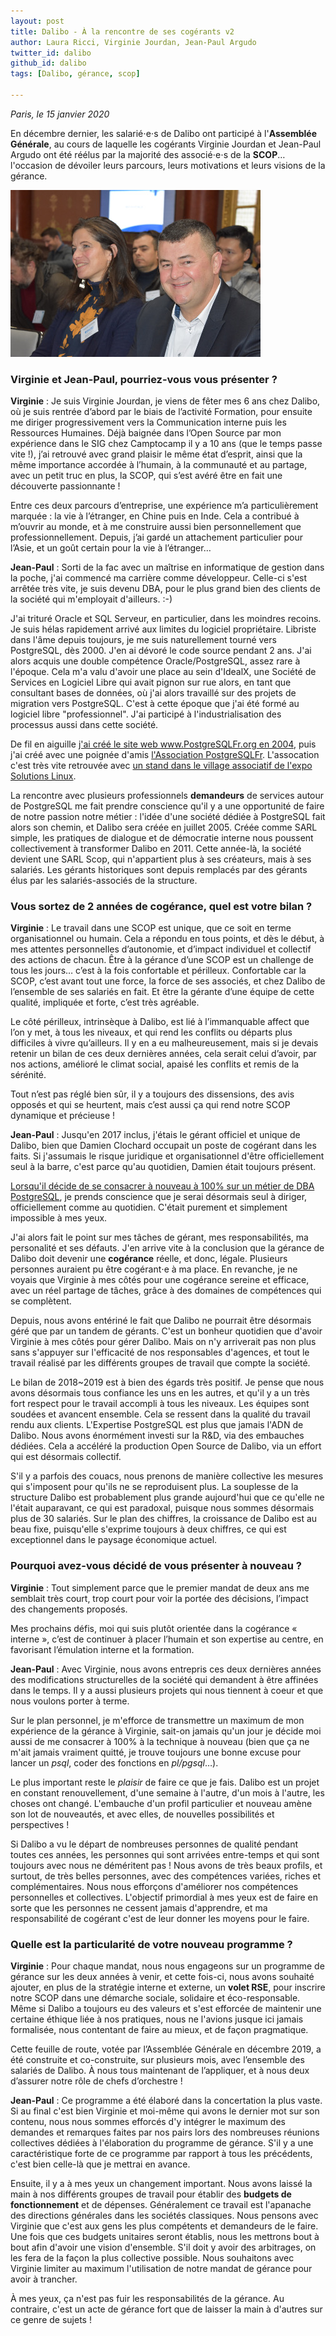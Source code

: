```yaml
---
layout: post
title: Dalibo - À la rencontre de ses cogérants v2
author: Laura Ricci, Virginie Jourdan, Jean-Paul Argudo
twitter_id: dalibo
github_id: dalibo
tags: [Dalibo, gérance, scop]

---
```

*Paris, le 15 janvier 2020* 

En décembre dernier, les salarié⋅e⋅s de Dalibo ont participé à l'**Assemblée Générale**, au cours de laquelle les cogérants
Virginie Jourdan et Jean-Paul Argudo ont été réélus par la majorité des associé⋅e⋅s de la **SCOP**… l'occasion de dévoiler
leurs parcours, leurs motivations et leurs visions de la gérance.

<!--MORE-->

![jpa_vi](https://raw.githubusercontent.com/dalibo/blog/gh-pages/img/pgsession10_vi_jpa.jpeg)


### Virginie et Jean-Paul, pourriez-vous vous présenter ?

**Virginie** : Je suis Virginie Jourdan, je viens de fêter mes 6 ans chez Dalibo, où je suis rentrée d’abord par le biais de l’activité Formation, pour ensuite me diriger progressivement vers la Communication interne puis les Ressources Humaines.
Déjà baignée dans l’Open Source par mon expérience dans le SIG chez Camptocamp il y a 10 ans (que le temps passe vite !), j’ai retrouvé avec grand plaisir le même état d’esprit, ainsi que la même importance accordée à l’humain, à la communauté 
et au partage, avec un petit truc en plus, la SCOP, qui s’est avéré être en fait une découverte passionnante !

Entre ces deux parcours d’entreprise, une expérience m’a particulièrement marquée : la vie à l’étranger, en Chine puis en Inde. Cela a contribué à m’ouvrir au monde, et à me construire aussi bien personnellement que professionnellement. Depuis, j’ai gardé un attachement particulier pour l’Asie, et un goût certain pour la vie à l’étranger…

**Jean-Paul** : Sorti de la fac avec un maîtrise en informatique de gestion dans la poche, j'ai commencé ma carrière comme développeur. Celle-ci s'est arrêtée très vite, je suis devenu DBA, pour le plus grand bien des clients de la société qui m'employait d'ailleurs. :-) 

J'ai trituré Oracle et SQL Serveur, en particulier, dans les moindres recoins. Je suis hélas rapidement arrivé aux limites du logiciel propriétaire. Libriste dans l'âme depuis toujours, je me suis naturellement tourné vers PostgreSQL, dès 2000. J'en ai dévoré le code source pendant 2 ans. J'ai alors acquis une double compétence Oracle/PostgreSQL, assez rare à l'époque. Cela m'a valu d'avoir une place au sein d'IdealX, une Société de Services en Logiciel Libre qui avait pignon sur rue alors, en tant que consultant bases de données, où j'ai alors travaillé sur des projets de migration vers PostgreSQL. C'est à cette époque que j'ai été formé au logiciel libre "professionnel". J'ai participé à l'industrialisation des processus aussi dans cette société.  

De fil en aiguille [j'ai créé le site web www.PostgreSQLFr.org en 2004](https://www.postgresql.org/message-id/20040213124054.GA3800%40maison.argudo.org), puis j'ai créé avec une poignée d'amis [l'Association PostgreSQLFr](https://www.postgresql.fr/asso/histoire). L'assocation c'est très vite retrouvée avec [un stand dans le village associatif de l'expo Solutions Linux](https://blog.postgresql.fr/index.php?post/drupal/79).

La rencontre avec plusieurs professionnels **demandeurs** de services autour de PostgreSQL me fait prendre conscience qu'il y a une opportunité de faire de notre passion notre métier : l'idée d'une société dédiée à PostgreSQL fait alors son chemin, et Dalibo sera créée en juillet 2005. Créée comme SARL simple, les pratiques de dialogue et de démocratie interne nous poussent collectivement à transformer Dalibo en 2011. Cette année-là, la société devient une SARL Scop, qui n'appartient plus à ses créateurs, mais à ses salariés. Les gérants historiques sont depuis remplacés par des gérants élus par les salariés-associés de la structure.


### Vous sortez de 2 années de cogérance, quel est votre bilan ?

**Virginie** : Le travail dans une SCOP est unique, que ce soit en terme organisationnel ou humain. Cela a répondu en tous points, et dès le début, à mes attentes personnelles d’autonomie, et d’impact individuel et collectif des actions de chacun.
Être à la gérance d’une SCOP est un challenge de tous les jours… c’est à la fois confortable et périlleux. 
Confortable car la SCOP, c’est avant tout une force, la force de ses associés, et chez Dalibo de l’ensemble de ses salariés en fait. Et être la gérante d’une équipe de cette qualité, impliquée et forte, c’est très agréable.

Le côté périlleux, intrinsèque à Dalibo, est lié à l’immanquable affect que l’on y met, à tous les niveaux, et qui rend les conflits ou départs plus difficiles à vivre qu’ailleurs. 
Il y en a eu malheureusement, mais si je devais retenir un bilan de ces deux dernières années, cela serait celui d’avoir, par nos actions, amélioré le climat social, apaisé les conflits et remis de la sérénité.

Tout n’est pas réglé bien sûr, il y a toujours des dissensions, des avis opposés et qui se heurtent, mais c’est aussi ça qui rend notre SCOP dynamique et précieuse !

**Jean-Paul** : Jusqu'en 2017 inclus, j'étais le gérant officiel et unique de Dalibo, bien que Damien Clochard occupait un poste de cogérant dans les faits. Si j'assumais le risque juridique et organisationnel d'être officiellement seul à la barre, c'est parce qu'au quotidien, Damien était toujours présent. 

[Lorsqu'il décide de se consacrer à nouveau à 100% sur un métier de DBA PostgreSQL](https://blog.taadeem.net/french/2018/07/17/transmission), je prends conscience que je serai désormais seul à diriger, officiellement comme au quotidien. C'était purement et simplement impossible à mes yeux.

J'ai alors fait le point sur mes tâches de gérant, mes responsabilités, ma personalité et ses défauts. J'en arrive vite à la conclusion que la gérance de Dalibo doit devenir une **cogérance** réelle, et donc, légale. Plusieurs personnes auraient pu être cogérant⋅e à ma place. En revanche, je ne voyais que Virginie à mes côtés pour une cogérance sereine et efficace, avec un réel partage de tâches, grâce à des domaines de compétences qui se complètent.

Depuis, nous avons entériné le fait que Dalibo ne pourrait être désormais géré que par un tandem de gérants. C'est un bonheur quotidien que d'avoir Virginie à mes côtés pour gérer Dalibo. Mais on n'y arriverait pas non plus sans s'appuyer sur l'efficacité de nos responsables d'agences, et tout le travail réalisé par les différents groupes de travail que compte la société.

Le bilan de 2018~2019 est à bien des égards très positif. Je pense que nous avons désormais tous confiance les uns en les autres, et qu'il y a un très fort respect pour le travail accompli à tous les niveaux. Les équipes sont soudées et avancent ensemble. Cela se ressent dans la qualité du travail rendu aux clients. L'Expertise PostgreSQL est plus que jamais l'ADN de Dalibo. Nous avons énormément investi sur la R&D, via des embauches dédiées. Cela a accéléré la production Open Source de Dalibo, via un effort qui est désormais collectif.

S'il y a parfois des couacs, nous prenons de manière collective les mesures qui s'imposent pour qu'ils ne se reproduisent plus. La souplesse de la structure Dalibo est probablement plus grande aujourd'hui que ce qu'elle ne l'était auparavant, ce qui est paradoxal, puisque nous sommes désormais plus de 30 salariés. Sur le plan des chiffres, la croissance de Dalibo est au beau fixe, puisqu'elle s'exprime toujours à deux chiffres, ce qui est exceptionnel dans le paysage économique actuel.


### Pourquoi avez-vous décidé de vous présenter à nouveau ?

**Virginie** : Tout simplement parce que le premier mandat de deux ans me semblait très court, trop court pour voir la portée des décisions, l’impact des changements proposés.

Mes prochains défis, moi qui suis plutôt orientée dans la cogérance « interne », c’est de continuer à placer l’humain et son expertise au centre, en favorisant l’émulation interne et la formation.

**Jean-Paul** : Avec Virginie, nous avons entrepris ces deux dernières années des modifications structurelles de la société qui demandent à être affinées dans le temps. Il y a aussi plusieurs projets qui nous tiennent à coeur et que nous voulons porter à terme. 

Sur le plan personnel, je m'efforce de transmettre un maximum de mon expérience de la gérance à Virginie, sait-on jamais qu'un jour je décide moi aussi de me consacrer à 100% à la technique à nouveau (bien que ça ne m'ait jamais vraiment quitté, je trouve toujours une bonne excuse pour lancer un *psql*, coder des fonctions en *pl/pgsql*…).

Le plus important reste le *plaisir* de faire ce que je fais. Dalibo est un projet en constant renouvellement, d'une semaine à l'autre, d'un mois à l'autre, les choses ont changé. L'embauche d'un profil particulier et nouveau amène son lot de nouveautés, et avec elles, de nouvelles possibilités et perspectives ! 

Si Dalibo a vu le départ de nombreuses personnes de qualité pendant toutes ces années, les personnes qui sont arrivées entre-temps et qui sont toujours avec nous ne déméritent pas ! Nous avons de très beaux profils, et surtout, de très belles personnes, avec des compétences variées, riches et complémentaires. Nous nous efforçons d'améliorer nos compétences personnelles et collectives. L'objectif primordial à mes yeux est de faire en sorte que les personnes ne cessent jamais d'apprendre, et ma responsabilité de cogérant c'est de leur donner les moyens pour le faire.

### Quelle est la particularité de votre nouveau programme ?

**Virginie** : Pour chaque mandat, nous nous engageons sur un programme de gérance sur les deux années à venir, et cette fois-ci, nous avons souhaité ajouter, en plus de la stratégie interne et externe, un **volet RSE**, pour inscrire notre SCOP dans une démarche sociale, solidaire et éco-responsable.
Même si Dalibo a toujours eu des valeurs et s'est efforcée de maintenir une certaine éthique liée à nos pratiques, nous ne l'avions jusque ici jamais formalisée, nous contentant de faire au mieux, et de façon pragmatique.

Cette feuille de route, votée par l’Assemblée Générale en décembre 2019, a été construite et co-construite, sur plusieurs mois, avec l’ensemble des salariés de Dalibo. À nous tous maintenant de l’appliquer, et à nous deux d’assurer notre rôle de chefs d’orchestre !

**Jean-Paul** : Ce programme a été élaboré dans la concertation la plus vaste. Si au final c'est bien Virginie et moi-même qui avons le dernier mot sur son contenu, nous nous sommes efforcés d'y intégrer le maximum des demandes et remarques faites par nos pairs lors des nombreuses réunions collectives dédiées à l'élaboration du programme de gérance. S'il y a une caractéristique forte de ce programme par rapport à tous les précédents, c'est bien celle-là que je mettrai en avance. 

Ensuite, il y a à mes yeux un changement important. Nous avons laissé la main à nos différents groupes de travail pour établir des **budgets de fonctionnement** et de dépenses. Généralement ce travail est l'apanache des directions générales dans les sociétés classiques. Nous pensons avec Virginie que c'est aux gens les plus compétents et demandeurs de le faire. Une fois que ces budgets unitaires seront établis, nous les mettrons bout à bout afin d'avoir une vision d'ensemble. S'il doit y avoir des arbitrages, on les fera de la façon la plus collective possible. Nous souhaitons avec Virginie limiter au maximum l'utilisation de notre mandat de gérance pour avoir à trancher.

À mes yeux, ça n'est pas fuir les responsabilités de la gérance. Au contraire, c'est un acte de gérance fort que de laisser la main à d'autres sur ce genre de sujets !



